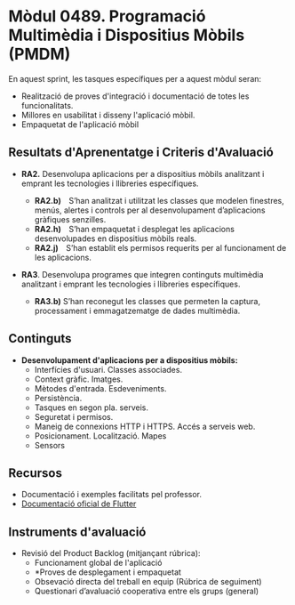 # **Mòdul 0489**. Programació Multimèdia i Dispositius Mòbils (PMDM)

En aquest sprint, les tasques específiques per a aquest mòdul seran:

* Realització de proves d'integració i documentació de totes les funcionalitats.
* Millores en usabilitat i disseny l'aplicació mòbil.
* Empaquetat de l'aplicació mòbil

## Resultats d'Aprenentatge i Criteris d'Avaluació

* **RA2.** Desenvolupa aplicacions per a dispositius mòbils analitzant i emprant les tecnologies i llibreries específiques.
    * **RA2.b)** S’han analitzat i utilitzat les classes que modelen finestres, menús, alertes i controls per al desenvolupament d’aplicacions gràfiques senzilles.
    * **RA2.h)** S’han empaquetat i desplegat les aplicacions desenvolupades en dispositius mòbils reals.
    * **RA2.j)** S’han establit els permisos requerits per al funcionament de les aplicacions.

* **RA3**. Desenvolupa programes que integren continguts multimèdia analitzant i emprant les tecnologies i llibreries específiques.
    * **RA3.b)** S’han reconegut les classes que permeten la captura, processament i emmagatzematge de dades multimèdia.

## Continguts

* **Desenvolupament d'aplicacions per a dispositius mòbils:**
    * Interfícies d'usuari. Classes associades.
    * Context gràfic. Imatges.
    * Mètodes d'entrada. Esdeveniments.
    * Persistència.
    * Tasques en segon pla. serveis.
    * Seguretat i permisos.
    * Maneig de connexions HTTP i HTTPS. Accés a serveis web.
    * Posicionament. Localització. Mapes
    * Sensors

## Recursos

* Documentació i exemples facilitats pel professor.
* [Documentació oficial de Flutter](https://docs.flutter.dev/)

## Instruments d'avaluació

* Revisió del Product Backlog (mitjançant rúbrica):  
    * Funcionament global de l'aplicació
    * *Proves de desplegament i empaquetat
    * Obsevació directa del treball en equip (Rúbrica de seguiment)
    * Questionari d’avaluació cooperativa entre els grups (general)





